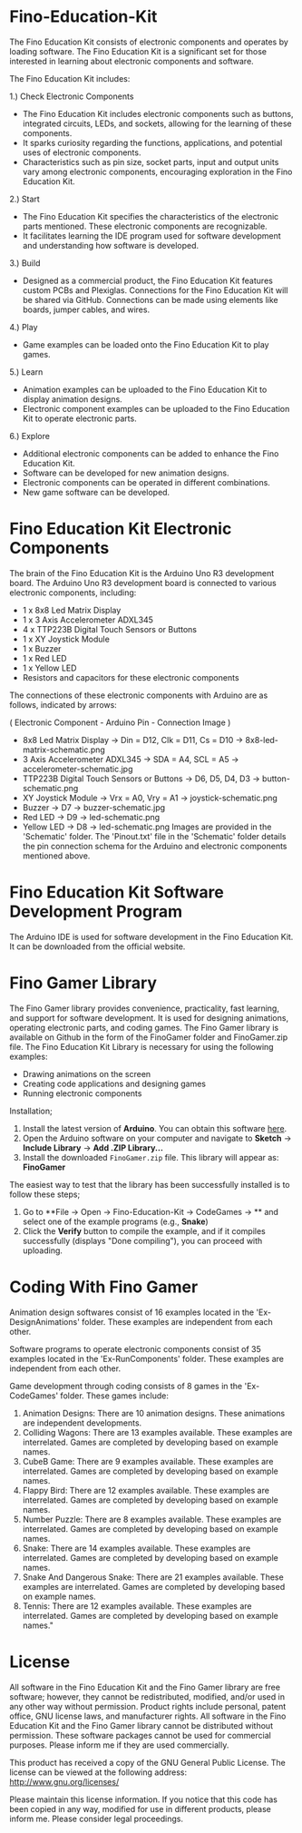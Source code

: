 # Fino-Education-Kit

The Fino Education Kit consists of electronic components and operates by loading software. The Fino Education Kit is a significant set for those interested in learning about electronic components and software.

The Fino Education Kit includes:

1.) Check Electronic Components
- The Fino Education Kit includes electronic components such as buttons, integrated circuits, LEDs, and sockets, allowing for the learning of these components.
- It sparks curiosity regarding the functions, applications, and potential uses of electronic components.
- Characteristics such as pin size, socket parts, input and output units vary among electronic components, encouraging exploration in the Fino Education Kit.

2.) Start
- The Fino Education Kit specifies the characteristics of the electronic parts mentioned. These electronic components are recognizable.
- It facilitates learning the IDE program used for software development and understanding how software is developed.

3.) Build
- Designed as a commercial product, the Fino Education Kit features custom PCBs and Plexiglas. Connections for the Fino Education Kit will be shared via GitHub. Connections can be made using elements like boards, jumper cables, and wires.

4.) Play
- Game examples can be loaded onto the Fino Education Kit to play games.

5.) Learn
- Animation examples can be uploaded to the Fino Education Kit to display animation designs.
- Electronic component examples can be uploaded to the Fino Education Kit to operate electronic parts.

6.) Explore
- Additional electronic components can be added to enhance the Fino Education Kit.
- Software can be developed for new animation designs.
- Electronic components can be operated in different combinations.
- New game software can be developed.


# Fino Education Kit Electronic Components

The brain of the Fino Education Kit is the Arduino Uno R3 development board. The Arduino Uno R3 development board is connected to various electronic components, including:
- 1 x 8x8 Led Matrix Display
- 1 x 3 Axis Accelerometer ADXL345
- 4 x TTP223B Digital Touch Sensors or Buttons
- 1 x XY Joystick Module
- 1 x Buzzer
- 1 x Red LED
- 1 x Yellow LED
- Resistors and capacitors for these electronic components

The connections of these electronic components with Arduino are as follows, indicated by arrows:

( Electronic Component - Arduino Pin - Connection Image )
- 8x8 Led Matrix Display -> Din = D12, Clk = D11, Cs = D10 -> 8x8-led-matrix-schematic.png
- 3 Axis Accelerometer ADXL345 -> SDA = A4, SCL = A5 -> accelerometer-schematic.jpg
- TTP223B Digital Touch Sensors or Buttons -> D6, D5, D4, D3 -> button-schematic.png
- XY Joystick Module -> Vrx = A0, Vry = A1 -> joystick-schematic.png
- Buzzer -> D7 -> buzzer-schematic.jpg
- Red LED -> D9 -> led-schematic.png
- Yellow LED -> D8 -> led-schematic.png
Images are provided in the 'Schematic' folder. The 'Pinout.txt' file in the 'Schematic' folder details the pin connection schema for the Arduino and electronic components mentioned above.


# Fino Education Kit Software Development Program

The Arduino IDE is used for software development in the Fino Education Kit. It can be downloaded from the official website.


# Fino Gamer Library

The Fino Gamer library provides convenience, practicality, fast learning, and support for software development. 
It is used for designing animations, operating electronic parts, and coding games. 
The Fino Gamer library is available on Github in the form of the FinoGamer folder and FinoGamer.zip file.
The Fino Education Kit Library is necessary for using the following examples:
- Drawing animations on the screen
- Creating code applications and designing games
- Running electronic components

Installation;
1. Install the latest version of **Arduino**. You can obtain this software [here](https://www.arduino.cc/en/Main/Software).
2. Open the Arduino software on your computer and navigate to **Sketch** → **Include Library** → **Add .ZIP Library...**
3. Install the downloaded `FinoGamer.zip` file. This library will appear as: **FinoGamer** 

The easiest way to test that the library has been successfully installed is to follow these steps;
1. Go to **File -> Open -> Fino-Education-Kit -> CodeGames -> ** and select one of the example programs (e.g., **Snake**)
2. Click the **Verify** button to compile the example, and if it compiles successfully (displays "Done compiling"), you can proceed with uploading.


# Coding With Fino Gamer

Animation design softwares consist of 16 examples located in the 'Ex-DesignAnimations' folder. These examples are independent from each other.

Software programs to operate electronic components consist of 35 examples located in the 'Ex-RunComponents' folder. These examples are independent from each other.

Game development through coding consists of 8 games in the 'Ex-CodeGames' folder. These games include:
1. Animation Designs: There are 10 animation designs. These animations are independent developments.
2. Colliding Wagons: There are 13 examples available. These examples are interrelated. Games are completed by developing based on example names.
3. CubeB Game: There are 9 examples available. These examples are interrelated. Games are completed by developing based on example names.
4. Flappy Bird: There are 12 examples available. These examples are interrelated. Games are completed by developing based on example names.
5. Number Puzzle: There are 8 examples available. These examples are interrelated. Games are completed by developing based on example names.
6. Snake: There are 14 examples available. These examples are interrelated. Games are completed by developing based on example names.
7. Snake And Dangerous Snake: There are 21 examples available. These examples are interrelated. Games are completed by developing based on example names.
8. Tennis: There are 12 examples available. These examples are interrelated. Games are completed by developing based on example names."


# License
All software in the Fino Education Kit and the Fino Gamer library are free software; however, they cannot be redistributed, modified, and/or used in any other way without permission.
Product rights include personal, patent office, GNU license laws, and manufacturer rights.
All software in the Fino Education Kit and the Fino Gamer library cannot be distributed without permission. These software packages cannot be used for commercial purposes. Please inform me if they are used commercially.

This product has received a copy of the GNU General Public License. The license can be viewed at the following address:
http://www.gnu.org/licenses/

Please maintain this license information. If you notice that this code has been copied in any way, modified for use in different products, please inform me. Please consider legal proceedings.